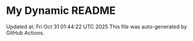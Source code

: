 # My Dynamic README
Updated at: Fri Oct 31 01:44:22 UTC 2025
This file was auto-generated by GitHub Actions.
